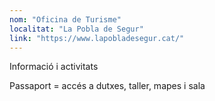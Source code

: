 ```yaml
---
nom: "Oficina de Turisme"
localitat: "La Pobla de Segur"
link: "https://www.lapobladesegur.cat/"
---
```


Informació i activitats

Passaport = accés a dutxes, taller, mapes i sala
